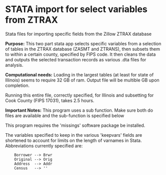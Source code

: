 # STATA import for select variables from ZTRAX 
Stata files for importing specific fields from the Zillow ZTRAX database


**Purpose:**
This two part stata app selects specific variables from a selection of tables
in the ZTRAX database (ZASMT and ZTRANS), then subsets them to within a certain 
county, specified by FIPS code. It then cleans the data and outputs 
the selected transaction records as various .dta files for analysis.
	
**Computational needs:**
Loading in the largest tables (at least for state of Illinois) seems 
to require 32 GB of ram. Output file will be multible GB upon 
completion. 

Running this entire file, correctly specified, for Illinois and
subsetting for Cook County (FIPS 17031), takes 2.5 hours. 

**Important Notes:**
This program uses a sub function. Make sure both do files are available and the
sub-function is specified below

This program requires the 'missings' software package be installed.

The variables specified to keep in the various 'keepvars' fields are shortened
to account for limits on the length of varnames in Stata. Abbreviations currently
specified are:

		Borrower --> Brwr
		Original --> Orig
		Address  --> Addr
		Census   --> ''
